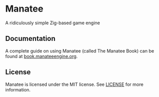 # Manatee

A ridiculously simple Zig-based game engine

## Documentation

A complete guide on using Manatee (called The Manatee Book) can be found at
[book.manateeengine.org](https://book.manateeengine.org).

## License

Manatee is licensed under the MIT license. See [LICENSE](./LICENSE) for more information.
